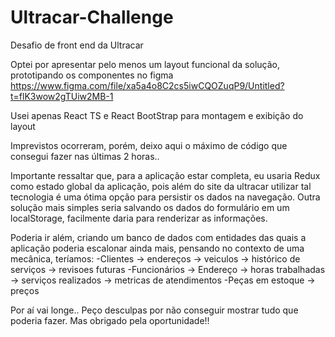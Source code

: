 # Ultracar-Challenge
Desafio de front end da Ultracar

Optei por apresentar pelo menos um layout funcional da solução, prototipando os componentes no figma
https://www.figma.com/file/xa5a4o8C2cs5iwCQOZuqP9/Untitled?t=flK3wow2gTUiw2MB-1

Usei apenas React TS e React BootStrap para montagem e exibição do layout

Imprevistos ocorreram, porém, deixo aqui o máximo de código que consegui fazer nas últimas 2 horas..

Importante ressaltar que, para a aplicação estar completa, eu usaria Redux como estado global da aplicação, pois além do site da ultracar utilizar tal tecnologia
é uma ótima opção para persistir os dados na navegação.
Outra solução mais simples seria salvando os dados do formulário em um localStorage, facilmente daria para renderizar as informações.

Poderia ir além, criando um banco de dados com entidades das quais a aplicação poderia escalonar ainda mais, pensando no contexto de uma mecânica, teríamos:
-Clientes -> endereços -> veiculos -> histórico de serviços -> revisoes futuras
-Funcionários -> Endereço -> horas trabalhadas -> serviços realizados -> metricas de atendimentos
-Peças em estoque -> preços

Por aí vai longe.. 
Peço desculpas por não conseguir mostrar tudo que poderia fazer. Mas obrigado pela oportunidade!!
